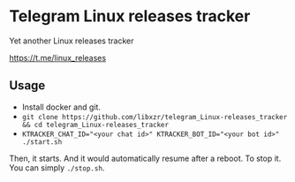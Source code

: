 # Telegram Linux releases tracker

Yet another Linux releases tracker

https://t.me/linux_releases

## Usage

- Install docker and git.
- `git clone https://github.com/libxzr/telegram_Linux-releases_tracker && cd telegram_Linux-releases_tracker`
- `KTRACKER_CHAT_ID="<your chat id>" KTRACKER_BOT_ID="<your bot id>" ./start.sh`

Then, it starts. And it would automatically resume after a reboot.
To stop it. You can simply `./stop.sh`.
